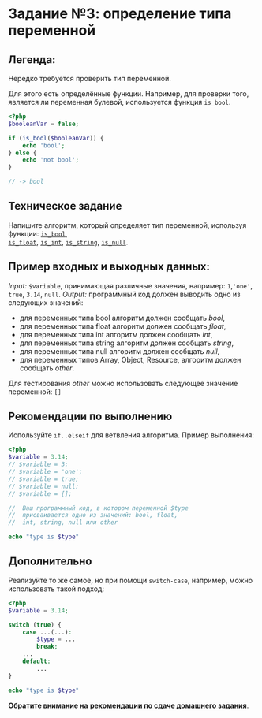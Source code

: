 # Задание №3: определение типа переменной

## Легенда:
Нередко требуется проверить тип переменной.

Для этого есть определённые функции.
Например, для проверки того, является ли переменная булевой, используется функция `is_bool`.
```php
<?php
$booleanVar = false;

if (is_bool($booleanVar)) {
    echo 'bool';
} else {
    echo 'not bool';
}

// -> bool
```

## Техническое задание
Напишите алгоритм, который определяет тип переменной, используя функции: 
[`is_bool`](https://secure.php.net/manual/ru/function.is-bool.php),  
[`is_float`](https://secure.php.net/manual/ru/function.is-float.php), 
[`is_int`](https://secure.php.net/manual/ru/function.is-int.php), 
[`is_string`](https://secure.php.net/manual/ru/function.is-string.php), 
[`is_null`](https://secure.php.net/manual/ru/function.is-null.php).

## Пример входных и выходных данных:
_Input:_ `$variable`, принимающая различные значения, например: `1`,`'one'`, `true`, `3.14`, `null`.
_Output:_ программный код должен выводить одно из следующих значений:
* для переменных типа bool алгоритм должен сообщать _bool_,
* для переменных типа float алгоритм должен сообщать _float_,
* для переменных типа int алгоритм должен сообщать _int_,
* для переменных типа string алгоритм должен сообщать _string_,
* для переменных типа null алгоритм должен сообщать _null_,
* для переменных типов Array, Object, Resource, алгоритм должен сообщать _other_.

Для тестирования _other_ можно использовать следующее значение переменной: `[]`

## Рекомендации по выполнению
Используйте `if..elseif` для ветвления алгоритма.
Пример выполнения:
```php
<?php
$variable = 3.14;
// $variable = 3;
// $variable = 'one';
// $variable = true;
// $variable = null;
// $variable = [];

//  Ваш программный код, в котором переменной $type
//  присваивается одно из значений: bool, float, 
//  int, string, null или other

echo "type is $type"
```

## Дополнительно
Реализуйте то же самое, но при помощи `switch-case`, например, можно использовать такой подход:
```php
<?php
$variable = 3.14;

switch (true) {
    case ...(...):
        $type = ...
        break;
    ...
    default:
        ... 
}

echo "type is $type"

```

**Обратите внимание на** [**рекомендации по сдаче домашнего задания**](../homework.md).
